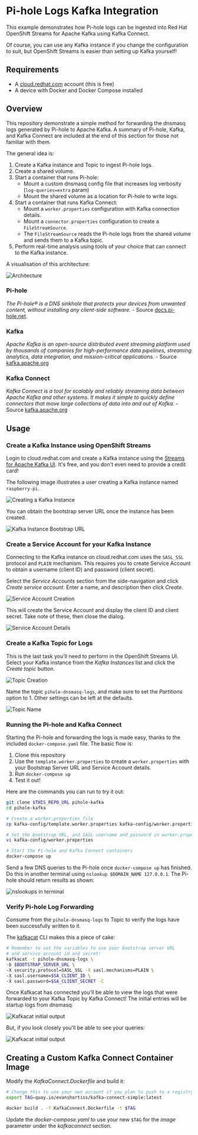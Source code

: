# Pi-hole Logs Kafka Integration

This example demonstrates how Pi-hole logs can be ingested into Red Hat
OpenShift Streams for Apache Kafka using Kafka Connect.

Of course, you can use any Kafka instance if you change the configuration to
suit, but OpenShift Streams is easier than setting up Kafka yourself!

## Requirements

* A [cloud.redhat.com](https://cloud.redhat.com) account (this is free)
* A device with Docker and Docker Compose installed

## Overview

This repository demonstrate a simple method for forwarding the dnsmasq logs
generated by Pi-hole to Apache Kafka. A summary of Pi-hole, Kafka, and Kafka
Connect are included at the end of this section for those not familiar with them.

The general idea is:

1. Create a Kafka instance and Topic to ingest Pi-hole logs.
1. Create a shared volume.
1. Start a container that runs Pi-hole:
    * Mount a custom dnsmasq config file that increases log verbosity (`log-queries=extra` param)
    * Mount the shared volume as a location for Pi-hole to write logs.
1. Start a container that runs Kafka Connect:
    * Mount a `worker.properties` configuration with Kafka connection details.
    * Mount a `connector.properties` configuration to create a `FileStreamSource`.
    * The `FileStreamSource` reads the Pi-hole logs from the shared volume and sends them to a Kafka topic.
1. Perform real-time analysis using tools of your choice that can connect to the Kafka instance.

A visualisation of this architecture:

![Architecture](/images/architecture.png)


### Pi-hole
*The Pi-hole® is a DNS sinkhole that protects your devices from unwanted content, without installing any client-side software.* - Source [docs.pi-hole.net](https://docs.pi-hole.net/).

### Kafka

*Apache Kafka is an open-source distributed event streaming platform used by thousands of companies for high-performance data pipelines, streaming analytics, data integration, and mission-critical applications.* - Source [kafka.apache.org](https://kafka.apache.org/)

### Kafka Connect

*Kafka Connect is a tool for scalably and reliably streaming data between Apache Kafka and other systems. It makes it simple to quickly define connectors that move large collections of data into and out of Kafka.* - Source [kafka.apache.org](https://kafka.apache.org/documentation/#connect)

## Usage

### Create a Kafka Instance using OpenShift Streams

Login to cloud.redhat.com and create a Kafka instance using the [Streams for Apache Kafka UI](https://cloud.redhat.com/beta/application-services/streams/kafkas).
It's free, and you don't even need to provide a credit card!

The following image illustrates a user creating a Kafka instance named
`raspberry-pi`.

![Creating a Kafka Instance](/images/cdrh-kafka-create.png)

You can obtain the bootstrap server URL once the instance has been created.

![Kafka Instance Bootstrap URL](/images/cdrh-kafka-url.png)

### Create a Service Account for your Kafka Instance

Connecting to the Kafka instance on cloud.redhat.com uses the `SASL_SSL`
protocol and `PLAIN` mechanism. This requires you to create Service Account
to obtain a username (client ID) and password (client secret).

Select the *Service Accounts* section from the side-navigation and click
*Create service account*. Enter a name, and description then click *Create*.

![Service Account Creation](/images/cdrh-sa-create.png)

This will create the Service Account and display the client ID and client
secret. Take note of these, then close the dialog.

![Service Account Details](/images/cdrh-sa-details.png)

### Create a Kafka Topic for Logs

This is the last task you'll need to perform in the OpenShift Streams UI.
Select your Kafka instance from the *Kafka Instances* list and click the
*Create topic* button.

![Topic Creation](/images/cdrh-topic-create.png)

Name the topic `pihole-dnsmasq-logs`, and make sure to set the *Partitions* option to 1. Other settings can be left at the defaults.

![Topic Name](/images/cdrh-topic-name.png)

### Running the Pi-hole and Kafka Connect

Starting the Pi-hole and forwarding the logs is made easy, thanks to the
included `docker-compose.yaml` file. The basic flow is:

1. Clone this repository
2. Use the `template.worker.properties` to create a `worker.properties` with your Bootstrap Server URL and Service Account details.
3. Run `docker-compose up`
4. Test it out!

Here are the commands you can run to try it out:

```bash
git clone $THIS_REPO_URL pihole-kafka
cd pihole-kafka

# Create a worker.properties file
cp kafka-config/template.worker.properties kafka-config/worker.properties

# Set the bootstrap URL, and SASL username and password in worker.properties
vi kafka-config/worker.properties

# Start the Pi-hole and Kafka Connect containers
docker-compose up
```

Send a few DNS queries to the Pi-hole once `docker-compose up` has finished.
Do this in another terminal using `nslookup $DOMAIN_NAME 127.0.0.1`. The
Pi-hole should return results as shown:

![nslookups in terminal](/images/nslookups.png)

### Verify Pi-hole Log Forwarding

Consume from the `pihole-dnsmasq-logs` to Topic to verify the logs have been
successfully written to it.

The [kafkacat](https://github.com/edenhill/kafkacat#kafkacat) CLI makes this a piece of cake:

```bash
# Remember to set the variables to use your bootstrap server URL
# and service account id and secret!
kafkacat -t pihole-dnsmasq-logs \
-b $BOOTSTRAP_SERVER_URL \
-X security.protocol=SASL_SSL -X sasl.mechanisms=PLAIN \
-X sasl.username=$SA_CLIENT_ID \
-X sasl.password=$SA_CLIENT_SECRET -C
```

Once Kafkacat has connected you'll be able to view the logs that were forwarded
to your Kafka Topic by Kafka Connect! The initial entries will be startup logs
from dnsmasq:

![Kafkacat initial output](/images/kafkacat-command.png)

But, if you look closely you'll be able to see your queries:

![Kafkacat initial output](/images/kafkacat-nslookups.png)

## Creating a Custom Kafka Connect Container Image

Modify the *KafkaConnect.Dockerfile* and build it:

```bash
# Change this to use your own account if you plan to push to a registry
export TAG=quay.io/evanshortiss/kafka-connect-simple:latest

docker build . -f KafkaConnect.Dockerfile -t $TAG
```

Update the *docker-compose.yaml* to use your new `$TAG` for the *image*
parameter under the *kafkaconnect* section.
